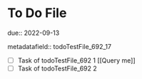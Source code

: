 # To Do File

due:: 2022-09-13

metadatafield:: todoTestFile_692\_17

- [ ] Task of todoTestFile_692 1 [[Query me]]
- [ ] Task of todoTestFile_692 2
